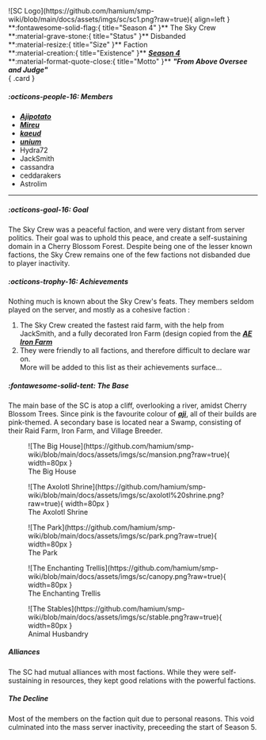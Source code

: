  <div class="grid" markdown>
![SC Logo](https://github.com/hamium/smp-wiki/blob/main/docs/assets/imgs/sc/sc1.png?raw=true){ align=left }
**:fontawesome-solid-flag:{ title="Season 4" }** The Sky Crew<br>
**:material-grave-stone:{ title="Status" }** Disbanded<br>
**:material-resize:{ title="Size" }** Faction<br>
**:material-creation:{ title="Existence" }** <b><i><a href="../../seasons/s4">Season 4</a></i></b>  <br>
**:material-format-quote-close:{ title="Motto" }** <b><i>"From Above Oversee and Judge"</i></b><br>
{ .card }
</div>

##### :octicons-people-16: Members
- <b><i><a href="../../staff/aji">Ajipotato</a></i></b>  <br>
- <b><i><a href="../../staff/mireu">Mireu</a></i></b>   <br>
- <b><i><a href="../../staff/kaeud">kaeud</a></i></b><br>
- <b><i><a href="../../staff/unium">unium</a></i></b><br>
- Hydra72 <br>
- JackSmith<br>
- cassandra <br>
- ceddarakers <br>
- Astrolim <br>
___

##### :octicons-goal-16: Goal
The Sky Crew was a peaceful faction, and were very distant from server politics. Their goal was to uphold this peace, and create a self-sustaining domain in a Cherry Blossom Forest. Despite being one of the lesser known factions, the Sky Crew remains one of the few factions not disbanded due to player inactivity. <br>

##### :octicons-trophy-16: Achievements
Nothing much is known about the Sky Crew's feats. They members seldom played on the server, and mostly as a cohesive faction :<br>
1. The Sky Crew created the fastest raid farm, with the help from JackSmith, and a fully decorated Iron Farm (design copied from the [***AE Iron Farm***](ae.md)<br>
2. They were friendly to all factions, and therefore difficult to declare war on.<br>
More will be added to this list as their achievements surface...

##### :fontawesome-solid-tent: The Base
The main base of the SC is atop a cliff, overlooking a river, amidst Cherry Blossom Trees. Since pink is the favourite colour of [***aji***](../staff/aji.md), all of their builds are pink-themed. A secondary base is located near a Swamp, consisting of their Raid Farm, Iron Farm, and Village Breeder.<br>

<div class="grid cards" markdown>
<figure markdown="span">
  ![The Big House](https://github.com/hamium/smp-wiki/blob/main/docs/assets/imgs/sc/mansion.png?raw=true){ width=80px }
  <figcaption>The Big House</figcaption>
</figure>

<figure markdown="span">
  ![The Axolotl Shrine](https://github.com/hamium/smp-wiki/blob/main/docs/assets/imgs/sc/axolotl%20shrine.png?raw=true){ width=80px }
  <figcaption>The Axolotl Shrine</figcaption>
</figure>

<figure markdown="span">
  ![The Park](https://github.com/hamium/smp-wiki/blob/main/docs/assets/imgs/sc/park.png?raw=true){ width=80px }
  <figcaption>The Park</figcaption>
</figure>

<figure markdown="span">
  ![The Enchanting Trellis](https://github.com/hamium/smp-wiki/blob/main/docs/assets/imgs/sc/canopy.png?raw=true){ width=80px }
  <figcaption>The Enchanting Trellis</figcaption>
</figure>

<figure markdown="span">
  ![The Stables](https://github.com/hamium/smp-wiki/blob/main/docs/assets/imgs/sc/stable.png?raw=true){ width=80px }
  <figcaption>Animal Husbandry</figcaption>
</figure>
</div>

##### Alliances
The SC had mutual alliances with most factions. While they were self-sustaining in resources, they kept good relations with the powerful factions.<br>

##### The Decline
Most of the members on the faction quit due to personal reasons. This void culminated into the mass server inactivity, preceeding the start of Season 5.



